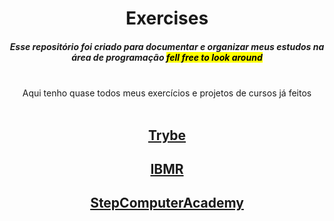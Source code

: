 <center>
<h1>Exercises</h1>
<h5>Esse repositório foi criado para documentar e organizar meus estudos na área de programação <mark>fell free to look around</mark></h5>
<br>
Aqui tenho quase todos meus exercícios e projetos de cursos já feitos
<br>
<br>
<h2><a href="./Trybe" title="Curso de Desenvolvimento Web">Trybe</a></h2>
<h2><a href="./IBMR" title="Faculdade">IBMR</a></h2>
<h2><a href="./StepComputerAcademy" title="Curso de Desenvolvimento Web">StepComputerAcademy</a></h2>


